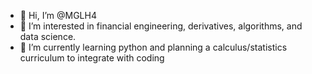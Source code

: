 - 👋 Hi, I’m @MGLH4
- 👀 I’m interested in financial engineering, derivatives, algorithms, and data science. 
- 🌱 I’m currently learning python and planning a calculus/statistics curriculum to integrate with coding

<!---
MGLH4/MGLH4 is a ✨ special ✨ repository because its `README.md` (this file) appears on your GitHub profile.
You can click the Preview link to take a look at your changes.
--->
